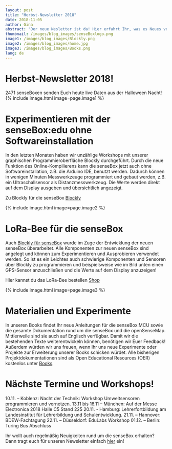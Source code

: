 ```yaml
---
layout: post
title: "Herbst-Newsletter 2018"
date: 2018-11-05
author: Gina
abstract: "Der neue Nesletter ist da! Hier erfahrt Ihr, was es Neues von der senseBox gibt."
thumbnail: /images/blog_images/senseBoxlogo.png
image1: /images/blog_images/Blockly.png
image2: /images/blog_images/home.jpg
image3: /images/blog_images/Books.png
lang: de
---
```

Herbst-Newsletter 2018!
============
2471 senseBoxen senden Euch heute live Daten aus der Halloween Nacht!
{% include image.html image=page.image1 %}

Experimentieren mit der senseBox:edu ohne Softwareinstallation
============
In den letzten Monaten haben wir unzählige Workshops mit unserer graphischen Programmieroberfläche Blockly durchgeführt. Durch die neue Funktion des Online-Kompilierens kann die senseBox jetzt auch ohne Softwareinstallation, z.B. die Arduino IDE, benutzt werden. Dadurch können in wenigen Minuten Messwerkzeuge programmiert und gebaut werden, z.B. ein Ultraschallsensor als Distanzmesswerkzeug. Die Werte werden direkt auf dem Display ausgeben und übersichtlich angezeigt.

Zu Blockly für die senseBox [Blockly](https://blockly.sensebox.de/ardublockly/?lang=de&board=sensebox-mcu)

{% include image.html image=page.image2 %}

LoRa-Bee für die senseBox
============
Auch [Blockly für senseBox](https://blockly.sensebox.de/ardublockly/?lang=de&board=sensebox-mcu) wurde im Zuge der Entwicklung der neuen senseBox überarbeitet. Alle Komponenten zur neuen senseBox sind angelegt und können zum Experimentieren und Ausprobieren verwendet werden. So ist es ein Leichtes auch schwierige Komponenten und Sensoren über Blockly zu programmieren und beispielsweise wie im Bild unten einen GPS-Sensor anzuschließen und die Werte auf dem Display anzuzeigen!

Hier kannst du das LoRa-Bee bestellen [Shop](https://sensebox.kaufen/product/lora-bee)

{% include image.html image=page.image3 %}

Materialien und Experimente
============
In unseren Books findet Ihr neue Anleitungen für die senseBox:MCU sowie die gesamte Dokumentation rund um die senseBox und die openSenseMap. Mittlerweile sind sie auch auf Englisch verfügbar. Damit wir die bestehenden Texte weiterentwickeln können, benötigen wir Euer Feedback! Außerdem würden wir uns freuen, wenn Ihr uns neue Experimente oder Projekte zur Erweiterung unserer Books schicken würdet. Alle bisherigen Projektdokumentationen sind als Open Educational Resources (OER) kostenlos unter [Books](https://sensebox.de/de/books).

Nächste Termine und Workshops!
============
10.11. – Koblenz: Nacht der Technik: Workshop Umweltsensoren programmieren und vernetzen.
13.11 bis 16.11 – München: Auf der Messe Electronica 2018 Halle C5 Stand 225 
20.11. - Hamburg: Lehrerfortbildung am Landesinstitut für Lehrerbildung und Schulentwicklung.
21.11. – Hannover: BDEW-Fachtagung 
22.11. – Düsseldorf: EduLabs Workshop
01.12. – Berlin: Turing Bus Abschluss

Ihr wollt auch regelmäßig Neuigkeiten rund um die senseBox erhalten? Dann tragt euch für unseren Newsletter einfach [hier](https://sensebox.de/#newsletter) ein!
